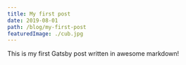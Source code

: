 ```yaml
---
title: My first post
date: 2019-08-01
path: /blog/my-first-post
featuredImage: ./cub.jpg
---
```


This is my first Gatsby post written in awesome markdown!
